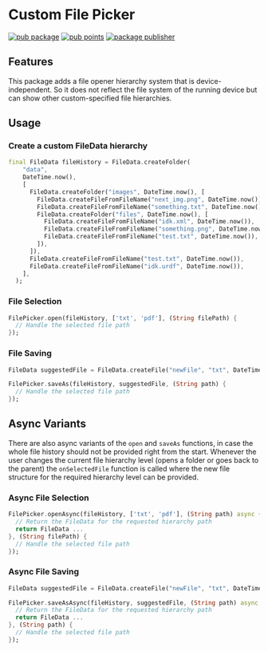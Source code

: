 # Custom File Picker
[![pub package](https://img.shields.io/pub/v/custom_file_picker.svg)](https://pub.dev/packages/custom_file_picker)
[![pub points](https://img.shields.io/pub/points/custom_file_picker.svg)](https://pub.dev/packages/custom_file_picker)
[![package publisher](https://img.shields.io/pub/publisher/custom_file_picker.svg)](https://pub.dev/packages/custom_file_picker/publisher)

## Features
This package adds a file opener hierarchy system that is device-independent.
So it does not reflect the file system of the running device but can show other custom-specified file hierarchies.

## Usage
### Create a custom FileData hierarchy

```dart
final FileData fileHistory = FileData.createFolder(
    "data",
    DateTime.now(),
    [
      FileData.createFolder("images", DateTime.now(), [
        FileData.createFileFromFileName("next_img.png", DateTime.now()),
        FileData.createFileFromFileName("something.txt", DateTime.now()),
        FileData.createFolder("files", DateTime.now(), [
          FileData.createFileFromFileName("idk.xml", DateTime.now()),
          FileData.createFileFromFileName("something.png", DateTime.now()),
          FileData.createFileFromFileName("test.txt", DateTime.now()),
        ]),
      ]),
      FileData.createFileFromFileName("test.txt", DateTime.now()),
      FileData.createFileFromFileName("idk.urdf", DateTime.now()),
    ],
  );
```

### File Selection
```dart
FilePicker.open(fileHistory, ['txt', 'pdf'], (String filePath) {
  // Handle the selected file path
});
```

### File Saving
```dart
FileData suggestedFile = FileData.createFile("newFile", "txt", DateTime.now());

FilePicker.saveAs(fileHistory, suggestedFile, (String path) {
  // Handle the selected file path
});
```

## Async Variants
There are also async variants of the `open` and `saveAs` functions, in case the whole file history should not be provided right from the start. 
Whenever the user changes the current file hierarchy level (opens a folder or goes back to the parent) the `onSelectedFile` function is called where the new file structure for the required hierarchy level can be provided.


### Async File Selection
```dart
FilePicker.openAsync(fileHistory, ['txt', 'pdf'], (String path) async {
  // Return the FileData for the requested hierarchy path
  return FileData ...
}, (String filePath) {
  // Handle the selected file path
});
```

### Async File Saving
```dart
FileData suggestedFile = FileData.createFile("newFile", "txt", DateTime.now());

FilePicker.saveAsAsync(fileHistory, suggestedFile, (String path) async {
  // Return the FileData for the requested hierarchy path
  return FileData ...
}, (String path) {
  // Handle the selected file path
});
```